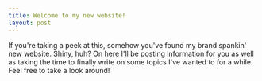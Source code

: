 ```yaml
---
title: Welcome to my new website!
layout: post
---
```


If you're taking a peek at this, somehow you've found my brand spankin' new website. Shiny, huh? On here I'll be posting information for you as well as taking the time to finally write on some topics I've wanted to for a while. Feel free to take a look around!